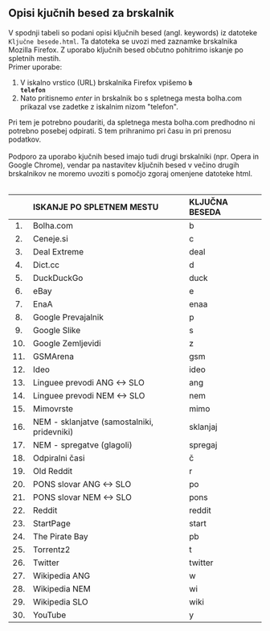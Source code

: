 <h2>Opisi kjučnih besed za brskalnik</h2>
V spodnji tabeli so podani opisi ključnih besed (angl. keywords) iz datoteke <code>Ključne besede.html</code>. Ta datoteka se uvozi med zaznamke brskalnika Mozilla Firefox. Z uporabo ključnih besed občutno pohitrimo iskanje po spletnih mestih.<br>
Primer uporabe:

1. V iskalno vrstico (URL) brskalnika Firefox vpišemo <b><code>b telefon</code></b>
2. Nato pritisnemo <i>enter</i> in brskalnik bo s spletnega mesta bolha.com prikazal vse zadetke z iskalnim nizom "telefon".

Pri tem je potrebno poudariti, da spletnega mesta bolha.com predhodno ni potrebno posebej odpirati. S tem prihranimo pri času in pri prenosu podatkov.<br><br>
Podporo za uporabo kjučnih besed imajo tudi drugi brskalniki (npr. Opera in Google Chrome), vendar pa nastavitev ključnih besed v večino drugih brskalnikov ne moremo uvoziti s pomočjo zgoraj omenjene datoteke html.<br><br>

|     | ISKANJE PO SPLETNEM MESTU                    | KLJUČNA BESEDA |
| :-: | :------------------------------------------- | :------------- |
| 1.  | Bolha.com                                    | b              |
| 2.  | Ceneje.si                                    | c              |
| 3.  | Deal Extreme                                 | deal           |
| 4.  | Dict.cc                                      | d              |
| 5.  | DuckDuckGo                                   | duck           |
| 6.  | eBay                                         | e              |
| 7.  | EnaA                                         | enaa           |
| 8.  | Google Prevajalnik                           | p              |
| 9.  | Google Slike                                 | s              |
| 10. | Google Zemljevidi                            | z              |
| 11. | GSMArena                                     | gsm            |
| 12. | Ideo                                         | ideo           |
| 13. | Linguee prevodi ANG <-> SLO                  | ang            |
| 14. | Linguee prevodi NEM <-> SLO                  | nem            |
| 15. | Mimovrste                                    | mimo           |
| 16. | NEM - sklanjatve (samostalniki, pridevniki)  | sklanjaj       |
| 17. | NEM - spregatve (glagoli)                    | spregaj        |
| 18. | Odpiralni časi                               | č              |
| 19. | Old Reddit                                   | r              |
| 20. | PONS slovar ANG <-> SLO                      | po             |
| 21. | PONS slovar NEM <-> SLO                      | pons           |
| 22. | Reddit                                       | reddit         |
| 23. | StartPage                                    | start          |
| 24. | The Pirate Bay                               | pb             |
| 25. | Torrentz2                                    | t              |
| 26. | Twitter                                      | twitter        |
| 27. | Wikipedia ANG                                | w              |
| 28. | Wikipedia NEM                                | wi             |
| 29. | Wikipedia SLO                                | wiki           |
| 30. | YouTube                                      | y              |
